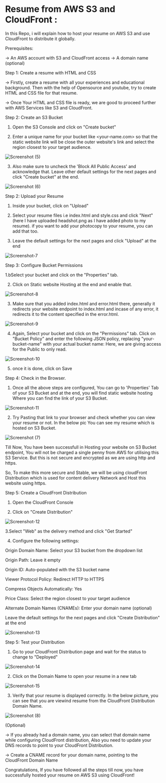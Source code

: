 # Resume from AWS S3 and CloudFront :

In this Repo, i will explain how to host your resume on AWS S3 and use CloudFront to distribute it globally.

Prerequisites:

-> An AWS account with S3 and CloudFront access
-> A domain name (optional)

Step 1: Create a resume with HTML and CSS

-> Firstly, create a resume with all your experiences and educational background. Then with the help of Opensource and youtube, try to create HTML and CSS file for that resume.

-> Once Your HTML and CSS file is ready, we are good to proceed further with AWS Services like S3 and CloudFront.

Step 2: Create an S3 Bucket

1. Open the S3 Console and click on "Create bucket"

2. Enter a unique name for your bucket like <your-name.com> so that the static website link will be close the outer website's link and select the region closest to your target audience.

![Screenshot (5)](https://user-images.githubusercontent.com/98457309/228787587-17409118-bfe2-4b38-bbdb-bd0adf0d7ad3.png)

3. Also make sure to uncheck the 'Block All Public Access' and acknowledge that. Leave other default settings for the next pages and click "Create bucket" at the end.

![Screenshot (6)](https://user-images.githubusercontent.com/98457309/228787909-bf49e841-0f29-4b58-b2c5-78451848f8a1.png)

Step 2: Upload your Resume

1. Inside your bucket, click on "Upload"

2. Select your resume files i.e index.html and style.css and click "Next" (here I have uploaded headshot.png as I have added photo to my resume). if you want to add your photocopy to your resume, you can add that too.

3. Leave the default settings for the next pages and click "Upload" at the end
 
![Screenshot-7](https://user-images.githubusercontent.com/98457309/228789539-150faaa1-9b00-458c-98f0-2651e8056440.png)

Step 3: Configure Bucket Permissions

1.bSelect your bucket and click on the "Properties" tab.

2. Click on Static website Hosting at the end and enable that.

![Screenshot-8](https://user-images.githubusercontent.com/98457309/228790326-94355dbe-5f9b-4f07-ba9d-f3e4a3555f3a.png)

3. Make sure that you added index.html and error.html there, generally it redirects your website endpoint to index.html and incase of any error, it redirects it to the content specified in the error.html.

![Screenshot-9](https://user-images.githubusercontent.com/98457309/228790717-7cf13eba-59a8-4f23-b239-555b9fb7ae51.png)

4. Again, Select your bucket and click on the "Permissions" tab. Click on "Bucket Policy" and enter the following JSON policy, replacing "your-bucket-name" with your actual bucket name: Here, we are giving access for the Public to only read.

![Screenshot-10](https://user-images.githubusercontent.com/98457309/228791172-5be3dab6-3da1-463c-8ec1-bf32256727bb.png)

5. once it is done, click on Save

Step 4: Check in the Browser.

1. Once all the above steps are configured, You can go to 'Properties' Tab of your S3 Bucket and at the end, you will find static website hosting Where you can find the link of your S3 Bucket.

![Screenshot-11](https://user-images.githubusercontent.com/98457309/228792363-c00b0839-9302-4d76-8ee9-7d705ba8971e.png)

2. Try Pasting that link to your browser and check whether you can view your resume or not. In the below pic You can see my resume which is hosted on S3 Bucket.

![Screenshot (7)](https://user-images.githubusercontent.com/98457309/228792841-b4aa4567-d934-445d-a993-0cd9d0da99cc.png)

Till Now, You have been successfull in Hosting your website on S3 Bucket endpoint, You will not be charged a single penny from AWS for utilising this S3 Service.
But this is not secure and encrypted as we are using http and https. 

So, To make this more secure and Stable, we will be using cloudFront Distribution which is used for content delivery Network and Host this website using https.

Step 5: Create a CloudFront Distribution

1. Open the CloudFront Console

2. Click on "Create Distribution"

![Screenshot-12](https://user-images.githubusercontent.com/98457309/228795151-5e124766-d39c-412b-8513-e3f52a2f2000.png)

3.Select "Web" as the delivery method and click "Get Started"

4. Configure the following settings:
 
 Origin Domain Name: Select your S3 bucket from the dropdown list

 Origin Path: Leave it empty
 
 Origin ID: Auto-populated with the S3 bucket name
 
 Viewer Protocol Policy: Redirect HTTP to HTTPS
 
 Compress Objects Automatically: Yes
 
 Price Class: Select the region closest to your target audience
 
 Alternate Domain Names (CNAMEs): Enter your domain name (optional)

 Leave the default settings for the next pages and click "Create Distribution" at the end

![Screenshot-13](https://user-images.githubusercontent.com/98457309/228795264-0f7798ba-c768-476c-8064-2398dc01d585.png)

Step 5: Test your Distribution

1. Go to your CloudFront Distribution page and wait for the status to change to "Deployed"

![Screenshot-14](https://user-images.githubusercontent.com/98457309/228796895-ee4149b9-7881-42c3-81f5-4d245efc1ae8.png)

2. Click on the Domain Name to open your resume in a new tab

![Screenshot-15](https://user-images.githubusercontent.com/98457309/228796982-4d149f7e-8a51-41d1-8b8f-707451af3286.png)

3. Verify that your resume is displayed correctly. In the below picture, you can see that you are viewind resume from the CloudFront Distribution Domain Name.

![Screenshot (8)](https://user-images.githubusercontent.com/98457309/228802375-7f5d884c-3cd2-40f6-b7c2-f165e4e7990e.png)

(Optional)

-> If you already had a domain name, you can select that domain name while configuring CloudFront distribution, Also you need to update your DNS records to point to  your CloudFront Distribution.

-> Create a CNAME record for your domain name, pointing to the CloudFront Domain Name

Congratulations, If you have followed all the steps till now, you have successfully hosted your resume on AWS S3 using CloudFront!
